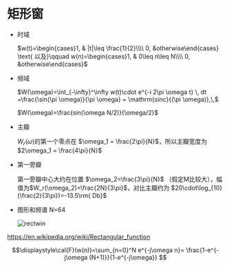 # 矩形窗

- 时域 

  $w(t)=\begin{cases}1, & |t|\leq \frac{1}{2}\\\\ 0, &otherwise\end{cases} \text{ 以及}\qquad w(n)=\begin{cases}1, & 0\leq n\leq N\\\\ 0, &otherwise\end{cases}$

- 频域

  $W(\omega)=\int_{-\infty}^\infty w(t)\cdot e^{-i 2\pi \omega t} \, dt
  =\frac{\sin(\pi \omega)}{\pi \omega} = \mathrm{sinc}{(\pi \omega)},\,$

  $W(\omega)=\frac{sin(\omega N/2)}{\omega/2}$

  

- 主瓣

  $W_r(\omega)$的第一个零点在 $\omega_1 = \frac{2\pi}{N}$，所以主瓣宽度为 $2\omega_1 = \frac{4\pi}{N}$

- 第一旁瓣

  第一旁瓣中心大约在位置 $\omega_2=\frac{3\pi}{N}$ （假定M比较大），幅值为$W_r(\omega_2)=\frac{2N}{3\pi}$，对比主瓣约为 $20\cdot\log_{10}(\frac{2}{3\pi})=-13.5\rm{ Db}$

- 图形和频谱 N=64

  ![rectwin](D:\blog\docs\dsp\signal\rectwin_64.png)





https://en.wikipedia.org/wiki/Rectangular_function





$$\displaystyle\cal{F}(w(n))=\sum_{n=0}^N e^{-j\omega n}= \frac{1-e^{-j\omega (N+1)}}{1-e^{-j\omega}} $$